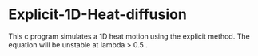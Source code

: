 # Explicit-1D-Heat-diffusion
This c program simulates a 1D heat motion using the explicit method. The equation will be unstable at lambda > 0.5 .
